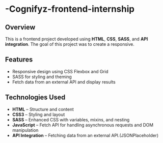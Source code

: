 # -Cognifyz-frontend-internship

## Overview
This is a frontend project developed using **HTML**, **CSS**, **SASS**, and **API integration**. The goal of this project was to create a responsive.

## Features
- Responsive design using CSS Flexbox and Grid
- SASS for styling and theming
- Fetch data from an external API and display results


## Technologies Used
- **HTML** – Structure and content
- **CSS3** – Styling and layout
- **SASS** – Enhanced CSS with variables, mixins, and nesting
- **JavaScript** – Fetch API for handling asynchronous requests and DOM manipulation
- **API Integration** – Fetching data from an external API.(JSONPlaceholder)
